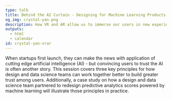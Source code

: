 ```yaml
---
type: talk
title: Behind the AI Curtain - Designing for Machine Learning Products
og_img: crystal-yan.png
description: How VR and AR allow us to immerse our users in new experiences?
outputs:
  - html
  - calendar
id: crystal-yan-vrar
---
```


When startups first launch, they can make the news with application of cutting edge artificial intelligence (AI) - but convincing users to trust the AI is often another story. This session covers three key principles for how design and data science teams can work together better to build greater trust among users. Additionally, a case study on how a design and data science team partnered to redesign predictive analytics scores powered by machine learning will illustrate those principles in practice.
